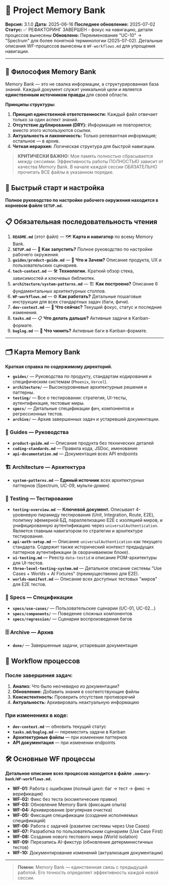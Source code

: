 # 🧠 Project Memory Bank

**Версия:** 3.1.0
**Дата:** 2025-06-16
**Последнее обновление:** 2025-07-02
**Статус:** ✅ РЕФАКТОРИНГ ЗАВЕРШЕН - фокус на навигацию, детали процессов вынесены
**Обновлено:** Переименование "UC-10" → "Spectrum" для более понятной терминологии (2025-07-02). Детальные описания WF-процессов вынесены в `WF-workflows.md` для упрощения навигации.

---

## 🎯 Философия Memory Bank

Memory Bank — это не свалка информации, а структурированная база знаний. Каждый документ служит уникальной цели и является **единственным источником правды** для своей области.

**Принципы структуры:**
1.  **Принцип единственной ответственности:** Каждый файл отвечает только за один аспект знаний.
2.  **Отсутствие дублирования (DRY):** Информация не повторяется; вместо этого используются ссылки.
3.  **Актуальность и лаконичность:** Только релевантная информация; остальное — в архив.
4.  **Четкая иерархия:** Логическая структура для быстрой навигации.

> **КРИТИЧЕСКИ ВАЖНО:** Моя память полностью сбрасывается между сессиями. Эффективность работы ПОЛНОСТЬЮ зависит от качества Memory Bank. В начале каждой сессии ОБЯЗАТЕЛЬНО прочитать ВСЕ файлы в указанном порядке.

## 🚀 Быстрый старт и настройка

**Полное руководство по настройке рабочего окружения находится в корневом файле `SETUP.md`.**

## 📋 Обязательная последовательность чтения

1.  **`README.md`** (этот файл) — 🗺️ **Карта и навигатор** по всему Memory Bank.
2.  **`SETUP.md`** — 🚀 **Как запустить?** Полное руководство по настройке рабочего окружения.
3.  **`guides/product-guide.md`** — 🎯 **Что и Зачем?** Описание продукта, UX и пользовательских сценариев.
4.  **`tech-context.md`** — 🛠️ **Технологии.** Краткий обзор стека, зависимостей и ключевых библиотек.
5.  **`architecture/system-patterns.md`** — 🏗️ **Как построено?** Описание 6 фундаментальных архитектурных столпов.
6.  **`WF-workflows.md`** — ⚙️ **Как работать?** Детальные пошаговые инструкции для всех стандартных задач (баги, фичи).
7.  **`dev-context.md`** — 🔄 **Что сейчас?** Текущий фокус, статус и последние изменения.
8.  **`tasks.md`** — 📋 **Что делать дальше?** Активные задачи в Kanban-формате.
9.  **`buglog.md`** — 🐛 **Что чинить?** Активные баги в Kanban-формате.

---

## 🗂️ Карта Memory Bank

**Краткая справка по содержимому директорий.**

-   **`guides/`** — Руководства по продукту, стандартам кодирования и специфическим системам (`Phoenix`, `Vercel`).
-   **`architecture/`** — Высокоуровневые архитектурные решения и паттерны.
-   **`testing/`** — Все о тестировании: стратегия, UI-тесты, аутентификация, тестовые миры.
-   **`specs/`** — Детальные спецификации фич, компонентов и регрессионных тестов.
-   **`archive/`** — Архив завершенных задач и устаревшей документации.


### 🎯 Guides — Руководства
- **`product-guide.md`** — Описание продукта без технических деталей
- **`coding-standards.md`** — Правила кода, JSDoc, именование
- **`api-documentation.md`** — Документация всех API endpoints

### 🏗️ Architecture — Архитектура  
- **`system-patterns.md`** — **Единый источник** всех архитектурных паттернов (Spectrum, UC-09, мульти-домен)

### 🧪 Testing — Тестирование
- **`testing-overview.md`** — **Ключевой документ.** Описывает 4-уровневую пирамиду тестирования (Unit, Integration, Route, E2E), политику эфемерной БД, параллелизацию E2E с изоляцией миров, и унифицированную аутентификацию через `universalAuthentication`. Является главным навигатором по стратегии и архитектуре тестирования.
- **`api-auth-setup.md`** — Описание `universalAuthentication` как текущего стандарта. Содержит также исторический контекст предыдущих паттернов аутентификации (в сворачиваемом блоке).
- **`ui-testing.md`** — Реестр `data-testid` и описание POM-архитектуры для UI-тестов.
- **`three-level-testing-system.md`** — Детальное описание системы "Use Cases + Worlds + AI Fixtures" (преимущественно для E2E).
- **`worlds-manifest.md`** — Описание всех доступных тестовых "миров" для E2E тестов.

### 📜 Specs — Спецификации
- **`specs/use-cases/`** — Пользовательские сценарии (UC-01, UC-02...)  
- **`specs/components/`** — Поведение сложных компонентов
- **`specs/regression/`** — Сценарии воспроизведения багов

### 🗄️ Archive — Архив
- **`done/`** — Завершенные задачи, устаревшая документация

## 🔄 Workflow процессов

### После завершения задач:
1. **Анализ:** Что было неочевидно из документации?
2. **Обновление:** Добавить знания в соответствующие файлы 
3. **Консистентность:** Проверить отсутствие противоречий
4. **Актуальность:** Архивировать неактуальную информацию

### При изменениях в коде:
- **`dev-context.md`** — обновить текущий статус
- **`tasks.md/buglog.md`** — переместить задачи в Kanban
- **Архитектурные файлы** — при изменении паттернов
- **API документация** — при изменении endpoints

## 🛠️ Основные WF процессы

**Детальное описание всех процессов находится в файле `.memory-bank/WF-workflows.md`.**

-   **WF-01:** Работа с ошибками (полный цикл: баг → тест → фикс → верификация)
-   **WF-02:** Фикс без теста (косметические правки)
-   **WF-03:** Обновление Memory Bank (фиксация опыта)
-   **WF-04:** Архивирование (регулярная очистка)
-   **WF-05:** Фиксация спецификации (создание исполняемых спецификаций)
-   **WF-06:** Работа с задачей (развитие системы через Use Cases)
-   **WF-07:** Разработка по пользовательским сценариям (Use Case First)
-   **WF-08:** Создание нового тестового мира (World isolation)
-   **WF-09:** Перезапись AI-фикстур (обновление детерминистичных тестов)
-   **WF-10:** Документирование изменений (актуализация документации)

---

> **Помни:** Memory Bank — единственная связь с предыдущей работой. Его точность определяет эффективность каждой новой сессии.
